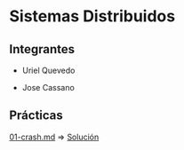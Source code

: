 # Sistemas Distribuidos

## Integrantes

 - Uriel Quevedo
 
 - Jose Cassano

## Prácticas

[01-crash.md](https://gitlab.com/cassa10/sistemas-distribuidos/-/blob/master/pr%C3%A1cticas/01-crash.md) => [Solución](https://gitlab.com/cassa10/sistemas-distribuidos/-/blob/master/entregas/01-crash/README.md)
